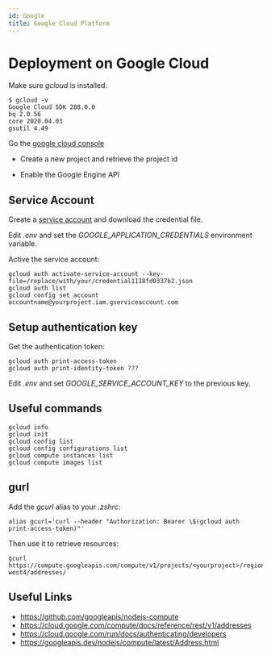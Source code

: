 ```yaml
---
id: Google
title: Google Cloud Platform
---
```


# Deployment on Google Cloud

Make sure _gcloud_ is installed:

```
$ gcloud -v
Google Cloud SDK 288.0.0
bq 2.0.56
core 2020.04.03
gsutil 4.49

```

Go the [google cloud console](https://console.cloud.google.com/home/dashboard)

- Create a new project and retrieve the project id

- Enable the Google Engine API

## Service Account

Create a [service account](https://cloud.google.com/iam/docs/creating-managing-service-accounts) and download the credential file.

Edit _.env_ and set the _GOOGLE_APPLICATION_CREDENTIALS_ environment variable.

Active the service account:

    gcloud auth activate-service-account --key-file=/replace/with/your/credential1118fd0337b2.json
    gcloud auth list
    gcloud config set account accountname@yourproject.iam.gserviceaccount.com

## Setup authentication key

Get the authentication token:

    gcloud auth print-access-token
    gcloud auth print-identity-token ???

Edit _.env_ and set _GOOGLE_SERVICE_ACCOUNT_KEY_ to the previous key.

## Useful commands

    gcloud info
    gcloud init
    gcloud config list
    gcloud config configurations list
    gcloud compute instances list
    gcloud compute images list

## gurl

Add the _gcurl_ alias to your _.zshrc_:

    alias gcurl='curl --header "Authorization: Bearer \$(gcloud auth print-access-token)"'

Then use it to retrieve resources:

    gcurl https://compute.googleapis.com/compute/v1/projects/<yourproject>/regions/europe-west4/addresses/

## Useful Links

- https://github.com/googleapis/nodejs-compute
- https://cloud.google.com/compute/docs/reference/rest/v1/addresses
- https://cloud.google.com/run/docs/authenticating/developers
- https://googleapis.dev/nodejs/compute/latest/Address.html
